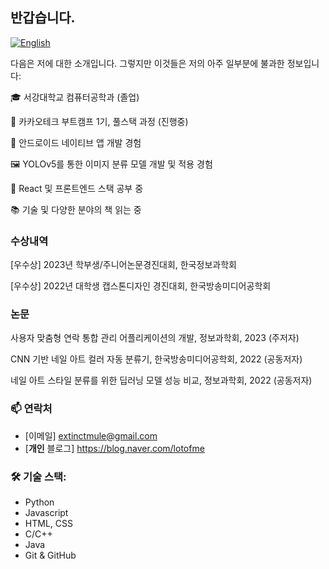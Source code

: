 ## 반갑습니다.

[![English](https://img.shields.io/badge/-English-blue)](README.md)

다음은 저에 대한 소개입니다. 그렇지만 이것들은 저의 아주 일부분에 불과한 정보입니다:

🎓 서강대학교 컴퓨터공학과 (졸업)

🚀 카카오테크 부트캠프 1기, 풀스택 과정 (진행중)

📱 안드로이드 네이티브 앱 개발 경험

🖼️ YOLOv5를 통한 이미지 분류 모델 개발 및 적용 경험

🌱 React 및 프론트엔드 스택 공부 중

📚 기술 및 다양한 분야의 책 읽는 중

### 수상내역

[우수상] 2023년 학부생/주니어논문경진대회, 한국정보과학회

[우수상] 2022년 대학생 캡스톤디자인 경진대회, 한국방송미디어공학회

### 논문

사용자 맞춤형 연락 통합 관리 어플리케이션의 개발, 정보과학회, 2023 (주저자)

CNN 기반 네일 아트 컬러 자동 분류기, 한국방송미디어공학회, 2022 (공동저자)

네일 아트 스타일 분류를 위한 딥러닝 모델 성능 비교, 정보과학회, 2022 (공동저자)

### 📫 연락처

- [이메일] extinctmule@gmail.com
- [**개인** 블로그] https://blog.naver.com/lotofme

### 🛠️ 기술 스택:

- Python
- Javascript
- HTML, CSS
- C/C++
- Java
- Git & GitHub
